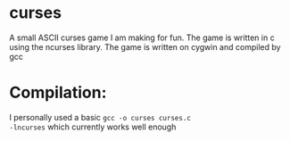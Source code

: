 # curses
A small ASCII curses game I am making for fun.
The game is written in c using the ncurses library.
The game is written on cygwin and compiled by gcc

# Compilation:
I personally used a basic <code>gcc -o curses curses.c -lncurses</code>
which currently works well enough
